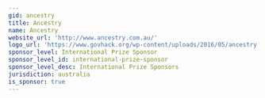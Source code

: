 ```yaml
---
gid: ancestry
title: Ancestry
name: Ancestry
website_url: 'http://www.ancestry.com.au/'
logo_url: 'https://www.govhack.org/wp-content/uploads/2016/05/ancestry.png'
sponsor_level: International Prize Sponsor
sponsor_level_id: international-prize-sponsor
sponsor_level_desc: International Prize Sponsors
jurisdiction: australia
is_sponsor: true
---
```

